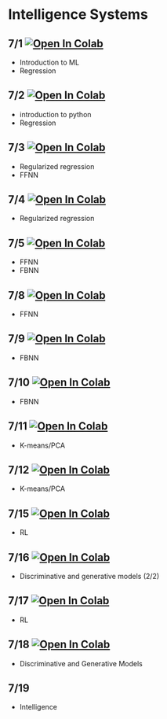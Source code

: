 # Intelligence Systems
## 7/1   [![Open In Colab](https://colab.research.google.com/assets/colab-badge.svg)](https://colab.research.google.com/drive/1RGu2P5b_u8P8hzxZhAl9Lag8JSPeONiL?usp=sharing)
- Introduction to ML
- Regression

## 7/2   [![Open In Colab](https://colab.research.google.com/assets/colab-badge.svg)](https://colab.research.google.com/drive/1e36Or9BMeW568zJHZmjEEUyCtcyyrRaW?usp=sharing)
- introduction to python
- Regression

## 7/3  [![Open In Colab](https://colab.research.google.com/assets/colab-badge.svg)](https://colab.research.google.com/drive/1-yZvCmLeA4xhZmunFr9t_AhuM7az_SJX?usp=sharing)
- Regularized regression
- FFNN
## 7/4  [![Open In Colab](https://colab.research.google.com/assets/colab-badge.svg)](https://colab.research.google.com/drive/1RGu2P5b_u8P8hzxZhAl9Lag8JSPeONiL?usp=sharing)
- Regularized regression
## 7/5  [![Open In Colab](https://colab.research.google.com/assets/colab-badge.svg)](https://colab.research.google.com/drive/1RGu2P5b_u8P8hzxZhAl9Lag8JSPeONiL?usp=sharing)
- FFNN
- FBNN
## 7/8  [![Open In Colab](https://colab.research.google.com/assets/colab-badge.svg)](https://colab.research.google.com/drive/1bo6Fg1cDkgVFdSYBFdPdszQ4v5P9wdRB?usp=sharing)
- FFNN
## 7/9  [![Open In Colab](https://colab.research.google.com/assets/colab-badge.svg)](https://colab.research.google.com/drive/1RGu2P5b_u8P8hzxZhAl9Lag8JSPeONiL?usp=sharing)
- FBNN
## 7/10  [![Open In Colab](https://colab.research.google.com/assets/colab-badge.svg)](https://colab.research.google.com/drive/1RGu2P5b_u8P8hzxZhAl9Lag8JSPeONiL?usp=sharing)
- FBNN
## 7/11  [![Open In Colab](https://colab.research.google.com/assets/colab-badge.svg)](https://colab.research.google.com/drive/1RGu2P5b_u8P8hzxZhAl9Lag8JSPeONiL?usp=sharing)
- K-means/PCA
## 7/12  [![Open In Colab](https://colab.research.google.com/assets/colab-badge.svg)](https://colab.research.google.com/drive/1RGu2P5b_u8P8hzxZhAl9Lag8JSPeONiL?usp=sharing)
- K-means/PCA
## 7/15  [![Open In Colab](https://colab.research.google.com/assets/colab-badge.svg)](https://colab.research.google.com/drive/1RGu2P5b_u8P8hzxZhAl9Lag8JSPeONiL?usp=sharing)
- RL
## 7/16  [![Open In Colab](https://colab.research.google.com/assets/colab-badge.svg)](https://colab.research.google.com/drive/1RGu2P5b_u8P8hzxZhAl9Lag8JSPeONiL?usp=sharing)
- Discriminative and generative models (2/2) 
## 7/17  [![Open In Colab](https://colab.research.google.com/assets/colab-badge.svg)](https://colab.research.google.com/drive/1RGu2P5b_u8P8hzxZhAl9Lag8JSPeONiL?usp=sharing)
- RL 
## 7/18  [![Open In Colab](https://colab.research.google.com/assets/colab-badge.svg)](https://colab.research.google.com/drive/1RGu2P5b_u8P8hzxZhAl9Lag8JSPeONiL?usp=sharing)
- Discriminative and Generative Models 
## 7/19
- Intelligence 
